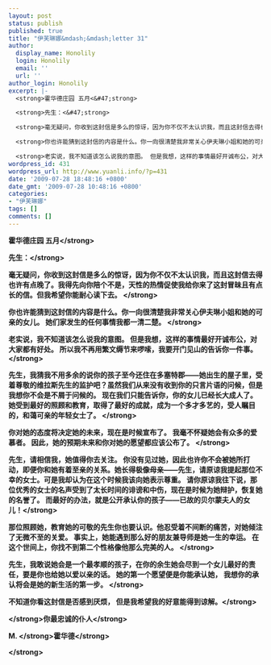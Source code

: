 ```yaml
---
layout: post
status: publish
published: true
title: "伊芙琳娜&mdash;&mdash;letter 31"
author:
  display_name: Honolily
  login: Honolily
  email: ''
  url: ''
author_login: Honolily
excerpt: |-
  <strong>霍华德庄园 五月<&#47;strong>

  <strong>先生：<&#47;strong>

  <strong>毫无疑问，你收到这封信是多么的惊讶，因为你不仅不太认识我，而且这封信去得也许有点晚了。我得先向你陪个不是，天性的热情促使我给你来了这封冒昧且有点长的信。但我希望你能耐心读下去。 <&#47;strong>

  <strong>你也许能猜到这封信的内容是什么。你一向很清楚我非常关心伊夫琳小姐和她的可亲的女儿。 她们家发生的任何事情我都一清二楚。 <&#47;strong>

  <strong>老实说，我不知道该怎么说我的意图。 但是我想，这样的事情最好开诚布公，对大家都有好处。 所以我不再用繁文缛节来啰嗦，我要开门见山的告诉你一件事。
wordpress_id: 431
wordpress_url: http://www.yuanli.info/?p=431
date: '2009-07-28 18:48:16 +0800'
date_gmt: '2009-07-28 10:48:16 +0800'
categories:
- "伊芙琳娜"
tags: []
comments: []
---
```

<p><strong>霍华德庄园 五月<&#47;strong></p>
<p><strong>先生：<&#47;strong></p>
<p><strong>毫无疑问，你收到这封信是多么的惊讶，因为你不仅不太认识我，而且这封信去得也许有点晚了。我得先向你陪个不是，天性的热情促使我给你来了这封冒昧且有点长的信。但我希望你能耐心读下去。 <&#47;strong></p>
<p><strong>你也许能猜到这封信的内容是什么。你一向很清楚我非常关心伊夫琳小姐和她的可亲的女儿。 她们家发生的任何事情我都一清二楚。 <&#47;strong></p>
<p><strong>老实说，我不知道该怎么说我的意图。 但是我想，这样的事情最好开诚布公，对大家都有好处。 所以我不再用繁文缛节来啰嗦，我要开门见山的告诉你一件事。<a id="more"></a><a id="more-431"></a><&#47;strong></p>
<p><strong>先生，我猜我不用多余的说你的孩子至今还住在多塞特郡&mdash;&mdash;她出生的屋子里，受着尊敬的维拉斯先生的监护吧？虽然我们从来没有收到你的只言片语的问候，但是我想你不会是不屑于问候的。 现在我们只能告诉你，你的女儿已经长大成人了。 她受到最好的照顾和教育，取得了最好的成就，成为一个多才多艺的，受人瞩目的，和蔼可亲的年轻女士了。 <&#47;strong></p>
<p><strong>你对她的态度将决定她的未来，现在是时候宣布了。 我毫不怀疑她会有众多的爱慕者。 因此，她的预期未来和你对她的愿望都应该公布了。 <&#47;strong></p>
<p><strong>先生，请相信我，她值得你去关注。 你没有见过她，因此也许你不会被她所打动，即便你和她有着至亲的关系。她长得极像母亲&mdash;&mdash;先生，请原谅我提起那位不幸的女士。可是我却认为在这个时候我该向她表示尊重。 请你原谅我往下说，那位优秀的女士的名声受到了太长时间的诽谤和中伤，现在是时候为她辩护，恢复她的名誉了。 而最好的办法，就是公开承认你的孩子&mdash;&mdash;已故的贝尔蒙夫人的女儿！<&#47;strong></p>
<p><strong>那位照顾她，教育她的可敬的先生你也要认识。他忍受着不间断的痛苦，对她倾注了无微不至的关爱。 事实上，她能遇到那么好的朋友兼导师是她一生的幸运。 在这个世间上，你找不到第二个性格像他那么完美的人。 <&#47;strong></p>
<p><strong>先生，我敢说她会是一个最孝顺的孩子，在你的余生她会尽到一个女儿最好的责任，要是你也给她以爱以亲的话。 她的第一个愿望便是你能承认她， 我想你的承认将会是她的新生活的第一步。 <&#47;strong></p>
<p><strong>不知道你看这封信是否感到厌烦， 但是我希望我的好意能得到谅解。<&#47;strong></p>
<p><strong> <&#47;strong><strong>你最忠诚的仆人<&#47;strong></p>
<p><strong> M. <&#47;strong><strong>霍华德<&#47;strong></p>
<p><strong> <&#47;strong></p>
